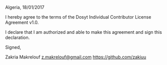 Algeria, 18/01/2017

I hereby agree to the terms of the Dosyt Individual Contributor License
Agreement v1.0.

I declare that I am authorized and able to make this agreement and sign this
declaration.

Signed,

Zakria Makrelouf z.makrelouf@gmail.com https://github.com/zakiuu
